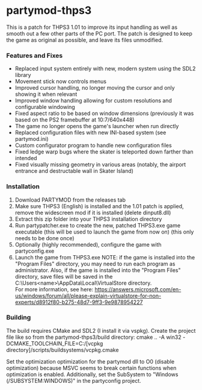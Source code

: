 # partymod-thps3
This is a patch for THPS3 1.01 to improve its input handling as well as smooth out a few other parts of the PC port.
The patch is designed to keep the game as original as possible, and leave its files unmodified.

### Features and Fixes
* Replaced input system entirely with new, modern system using the SDL2 library
* Movement stick now controls menus
* Improved cursor handling, no longer moving the cursor and only showing it when relevant
* Improved window handling allowing for custom resolutions and configurable windowing
* Fixed aspect ratio to be based on window dimensions (previously it was based on the PS2 framebuffer at 10:7/640x448)
* The game no longer opens the game's launcher when run directly
* Replaced configuration files with new INI-based system (see partymod.ini)
* Custom configurator program to handle new configuration files
* Fixed ledge warp bugs where the skater is teleported down farther than intended
* Fixed visually missing geometry in various areas (notably, the airport entrance and destructable wall in Skater Island)

### Installation
1. Download PARTYMOD from the releases tab
2. Make sure THPS3 (English) is installed and the 1.01 patch is applied, remove the widescreen mod if it is installed (delete dinput8.dll)
3. Extract this zip folder into your THPS3 installation directory
4. Run partypatcher.exe to create the new, patched THPS3.exe game executable (this will be used to launch the game from now on) (this only needs to be done once)
5. Optionally (highly recommended), configure the game with partyconfig.exe
6. Launch the game from THPS3.exe
NOTE: if the game is installed into the "Program Files" directory, you may need to run each program as administrator. 
Also, if the game is installed into the "Program Files" directory, save files will be saved in the C:\Users\<name>\AppData\Local\VirtualStore directory.  
For more information, see here: https://answers.microsoft.com/en-us/windows/forum/all/please-explain-virtualstore-for-non-experts/d8912f80-b275-48d7-9ff3-9e9878954227

### Building
The build requires CMake and SDL2 (I install it via vspkg).  Create the project file like so from the partymod-thps3/build directory:
	cmake .. -A win32 -DCMAKE_TOOLCHAIN_FILE=C:/[vcpkg directory]/scripts/buildsystems/vcpkg.cmake

Set the optimization optimization for the partymod dll to O0 (disable optimization) because MSVC seems to break certain functions when optimization is enabled.
Additionally, set the SubSystem to "Windows (/SUBSYSTEM:WINDOWS)" in the partyconfig project.
